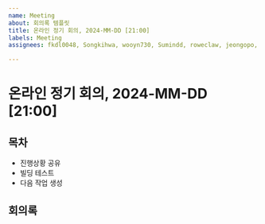 ```yaml
---
name: Meeting
about: 회의록 템플릿
title: 온라인 정기 회의, 2024-MM-DD [21:00]
labels: Meeting
assignees: fkdl0048, Songkihwa, wooyn730, Sumindd, roweclaw, jeongopo, JIJI037, vprwolf

---
```


# 온라인 정기 회의, 2024-MM-DD [21:00]

## 목차
- 진행상황 공유
- 빌딩 테스트
- 다음 작업 생성

## 회의록
